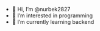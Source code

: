 - 👋 Hi, I’m @nurbek2827
- 👀 I’m interested in programming
- 🌱 I’m currently learning backend 



<!---
nurbek2827/nurbek2827 is a ✨ special ✨ repository because its `README.md` (this file) appears on your GitHub profile.
You can click the Preview link to take a look at your changes.
--->

